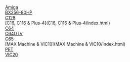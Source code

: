 [Amiga](Amiga/index.html)<br>
[BX256-80HP](BX256-80HP/index.html)<br>
[C128](C128/index.html)<br>
[C16, C116 & Plus-4](C16, C116 & Plus-4/index.html)<br>
[C64](C64/index.html)<br>
[C64DTV](C64DTV/index.html)<br>
[C65](C65/index.html)<br>
[MAX Machine & VIC10](MAX Machine & VIC10/index.html)<br>
[PET](PET/index.html)<br>
[VIC20](VIC20/index.html)<br>
